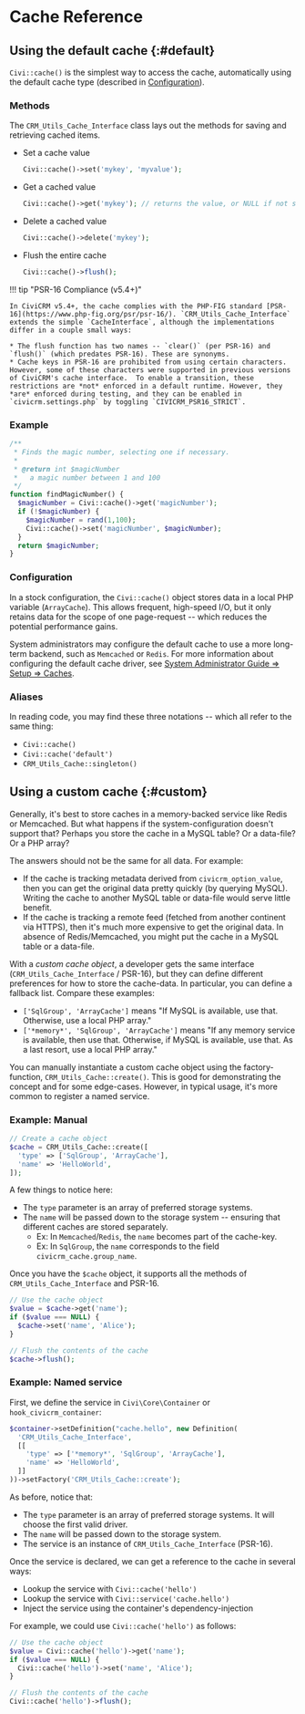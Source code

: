 # Cache Reference

## Using the default cache {:#default}

`Civi::cache()` is the simplest way to access the cache, automatically using the default cache type (described in [Configuration](#configuration)).

### Methods

The `CRM_Utils_Cache_Interface` class lays out the methods for saving and retrieving cached items.

* Set a cache value

    ```php
    Civi::cache()->set('mykey', 'myvalue');
    ```

* Get a cached value

    ```php
    Civi::cache()->get('mykey'); // returns the value, or NULL if not set
    ```

* Delete a cached value

    ```php
    Civi::cache()->delete('mykey');
    ```

* Flush the entire cache

    ```php
    Civi::cache()->flush();
    ```

!!! tip "PSR-16 Compliance (v5.4+)"

    In CiviCRM v5.4+, the cache complies with the PHP-FIG standard [PSR-16](https://www.php-fig.org/psr/psr-16/). `CRM_Utils_Cache_Interface` extends the simple `CacheInterface`, although the implementations differ in a couple small ways:

    * The flush function has two names -- `clear()` (per PSR-16) and `flush()` (which predates PSR-16). These are synonyms.
    * Cache keys in PSR-16 are prohibited from using certain characters.  However, some of these characters were supported in previous versions of CiviCRM's cache interface.  To enable a transition, these restrictions are *not* enforced in a default runtime. However, they *are* enforced during testing, and they can be enabled in `civicrm.settings.php` by toggling `CIVICRM_PSR16_STRICT`.

### Example

```php
/**
 * Finds the magic number, selecting one if necessary.
 *
 * @return int $magicNumber
 *   a magic number between 1 and 100
 */
function findMagicNumber() {
  $magicNumber = Civi::cache()->get('magicNumber');
  if (!$magicNumber) {
    $magicNumber = rand(1,100);
    Civi::cache()->set('magicNumber', $magicNumber);
  }
  return $magicNumber;
}
```

### Configuration

In a stock configuration, the `Civi::cache()` object stores data in a local PHP variable (`ArrayCache`).  This allows frequent, high-speed I/O, but
it only retains data for the scope of one page-request -- which reduces the potential performance gains.

System administrators may configure the default cache to use a more long-term backend, such as `Memcached` or `Redis`.  For more information about
configuring the default cache driver, see [System Administrator Guide => Setup => Caches](https://docs.civicrm.org/sysadmin/en/latest/setup/cache/).

### Aliases

In reading code, you may find these three notations -- which all refer to the same thing:

* `Civi::cache()`
* `Civi::cache('default')`
* `CRM_Utils_Cache::singleton()`

## Using a custom cache {:#custom}

Generally, it's best to store caches in a memory-backed service like Redis or Memcached. But what happens if the system-configuration doesn't support that?
Perhaps you store the cache in a MySQL table? Or a data-file? Or a PHP array?

The answers should not be the same for all data. For example:

* If the cache is tracking metadata derived from `civicrm_option_value`, then you can get the original data pretty quickly (by querying MySQL).
  Writing the cache to another MySQL table or data-file would serve little benefit.
* If the cache is tracking a remote feed (fetched from another continent via HTTPS), then it's much more expensive to get the original data. In absence of
  Redis/Memcached, you might put the cache in a MySQL table or a data-file.

With a *custom cache object*, a developer gets the same interface (`CRM_Utils_Cache_Interface` / PSR-16), but they can define different preferences
for how to store the cache-data. In particular, you can define a fallback list. Compare these examples:

* `['SqlGroup', 'ArrayCache']` means "If MySQL is available, use that. Otherwise, use a local PHP array."
* `['*memory*', 'SqlGroup', 'ArrayCache']` means "If any memory service is available, then use that. Otherwise, if MySQL is available, use that. As a last resort, use a local PHP array."

You can manually instantiate a custom cache object using the factory-function, `CRM_Utils_Cache::create()`. This is good for demonstrating the concept and for some edge-cases. However,
in typical usage, it's more common to register a named service.

### Example: Manual

```php
// Create a cache object
$cache = CRM_Utils_Cache::create([
  'type' => ['SqlGroup', 'ArrayCache'],
  'name' => 'HelloWorld',
]);
```

A few things to notice here:

* The `type` parameter is an array of preferred storage systems.
* The `name` will be passed down to the storage system -- ensuring that different caches are stored separately.
    * Ex: In `Memcached`/`Redis`, the `name` becomes part of the cache-key.
    * Ex: In `SqlGroup`, the `name` corresponds to the field `civicrm_cache.group_name`.

Once you have the `$cache` object, it supports all the methods of `CRM_Utils_Cache_Interface` and PSR-16.

```php
// Use the cache object
$value = $cache->get('name');
if ($value === NULL) {
  $cache->set('name', 'Alice');
}

// Flush the contents of the cache
$cache->flush();
```

### Example: Named service

First, we define the service in `Civi\Core\Container` or `hook_civicrm_container`:

```php
$container->setDefinition("cache.hello", new Definition(
  'CRM_Utils_Cache_Interface',
  [[
    'type' => ['*memory*', 'SqlGroup', 'ArrayCache'],
    'name' => 'HelloWorld',
  ]]
))->setFactory('CRM_Utils_Cache::create');
```

As before, notice that:

* The `type` parameter is an array of preferred storage systems. It will choose the first valid driver.
* The `name` will be passed down to the storage system.
* The service is an instance of `CRM_Utils_Cache_Interface` (PSR-16).

Once the service is declared, we can get a reference to the cache in several ways:

* Lookup the service with `Civi::cache('hello')`
* Lookup the service with `Civi::service('cache.hello')`
* Inject the service using the container's dependency-injection

For example, we could use `Civi::cache('hello')` as follows:

```php
// Use the cache object
$value = Civi::cache('hello')->get('name');
if ($value === NULL) {
  Civi::cache('hello')->set('name', 'Alice');
}

// Flush the contents of the cache
Civi::cache('hello')->flush();
```
